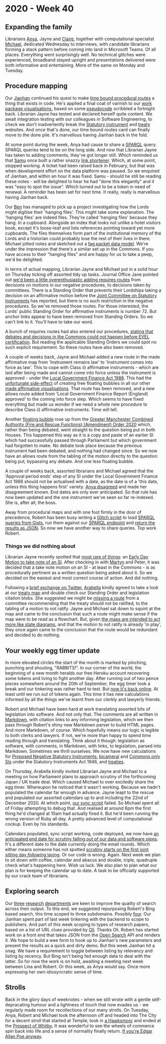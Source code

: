 # 2020 - Week 40

## Expanding the family

Librarians [Anya](https://twitter.com/bitten_), Jayne and [Claire](https://twitter.com/bitten_https://twitter.com/tinysprite), together with computational specialist [Michael](https://twitter.com/fantasticlife), dedicated Wednesday to interviews, with candidate librarians forming a stack pattern before coming into land in Microsoft Teams. Of all places. Everything went surprisingly well. No technical glitches were experienced, broadband stayed upright and presentations delivered were both informative and entertaining. More of the same on Monday and Tuesday.

## Procedure mapping

Our [Jianhan](https://twitter.com/jianhanzhu) continued his quest to make [time bound procedural routes](https://trello.com/c/CDGB80DD/57-time-bound-routes) a thing that exists in code. He's applied a final coat of varnish to our [work package visualisations](https://procedures.azurewebsites.net/WorkPackages/2778/graph), based on some [pseudocode](https://ukparliament.github.io/ontologies/procedure/flowcharts/meta/parsing/) scribbled a fortnight back. Librarian Jayne has tested and declared herself quite content. We await integration testing with our colleagues in Software Engineering, to check we don't inadvertently break the [Statutory instrument](https://statutoryinstruments.parliament.uk/) and [treaty](https://treaties.parliament.uk/) websites. And once that's done, our time bound routes card can finally move to the done pile. It's marvellous having Jianhan back in the fold.

At some point during the week, Anya had cause to share a [SPARQL](https://en.wikipedia.org/wiki/SPARQL) query. SPARQL queries tend to be on the long side. And now that Librarian Jayne has taken to adding comments, they've got longer still. Which reminded us that [Samu](https://twitter.com/langsamu) once built a rather snazzy [link shortener](https://api.parliament.uk/s). Which, at some point, stopped working. A ticket had been raised back in February, but that was when development effort on the data platform was paused. So we enquired of Jianhan, and within an hour it was fixed. Samu - should he still be reading these notes - will be delighted to hear he had "done this elegantly" and it was "easy to spot the issue". Which turned out to be a token in need of renewal. A reminder has been set for next time. It really, really is marvellous having Jianhan back.

Our [Ben](https://twitter.com/benwoodhams) has managed to pick up a project investigating how the Lords might digitise their 'hanging files'. This might take some explanation. The 'hanging files' are indeed files. They're called 'hanging files' because they hang. In a cupboard. Alongside an index that looks not unlike a hotel visitors book, except it's loose-leaf and lists references pointing toward yet more cupboards. The files themselves form part of the institutional memory of the Lords and a historian could probably lose the rest of their lives in there. Michael jotted notes and sketched out a [fag packet data model](https://github.com/ukparliament/ontologies/blob/master/meta/precedence/lords/hanging-files.pdf). We're under the impression that there's a similar set up in the Commons. If you have access to their "hanging files" and are happy for us to take a peep, we'd be delighted.

In terms of actual mapping, Librarian Jayne and Michael put in a solid hour on Thursday ticking off assorted tidy up tasks. Journal Office Jane pointed out [we'd been a little overenthusiastic adding requires routes](https://trello.com/c/NuySwJyR/199-definition-of-requires-routes) from decisions on motions in our negative procedures, to decisions taken by committees. There is a Standing Order that prevents their Lordships taking a decision on an affirmative motion before the [Joint Committee on Statutory Instruments](https://committees.parliament.uk/committee/148/statutory-instruments-joint-committee) has reported, but there is no such restriction in the negative procedures. So we've removed those routes. For those interested, the Lords' public Standing Order for affirmative instruments is number 72. But anchor links appear to have been removed from Standing Orders. So we can't link to it. You'll have to take our word.

A bunch of requires routes had also entered our procedures, [stating that debates and decisions in the Commons could not happen before EVEL certification](https://trello.com/c/J1nfaL12/187-pe-check-whether-a-chamber-debate-can-happen-in-commons-before-evel-certification). But reading the applicable Standing Orders we could spot no such explicit requirement. So these routes have also been removed.

A couple of weeks back, Jayne and Michael added a new route in the made affirmative map from 'Instrument remains law' to 'Instrument comes into force as law'. This to cope with Class ii) affirmative instruments - which are laid after being made and cannot come into force unless the instrument is approved - under the [Local Government Finance Act 1988](https://www.legislation.gov.uk/ukpga/1988/41/contents). This had the [unfortunate side-effect](https://trello.com/c/I2bY0dUb/154-dg-can-a-local-gov-finance-si-come-into-force-before-approval) of creating free floating bubbles in all our other [made affirmative visualisations](https://procedures.azurewebsites.net/WorkPackages/1449/graph). That route has been removed, and a new allows route added from 'Local Government Finance Report (England) approved' to the coming into force step. Which seems to have fixed everything but made us wonder if we need a whole new procedure to describe Class ii) affirmative instruments. Time will tell.

Another [floating bubble](https://trello.com/c/SdCS0YCG/138-pe-db-draft-affirmative-approved-without-debatefloating-bubble) rose up from the [Greater Manchester Combined Authority (Fire and Rescue Functions) (Amendment) Order 2020](https://statutoryinstruments.parliament.uk/timeline/6Gcux8oX/SI-2020/) which, rather than being debated, went straight to the question being put in both Houses. This happened this way as it is a copy and paste of an earlier SI which had successfully passed through Parliament but which government had forgotten to make. No debate took place because the previous instrument had been debated, and nothing had changed since. So we now have an allows route from the tabling of the motion directly to the question being put,  bypassing any debate. And one less floating bubble.

A couple of weeks back, assorted librarians and Michael agreed that the 'Approval period ends' step of any SI under the Local Government Finance Act 1988 should not be actualised with a date, as the date is of a 'this date, unless this thing happens first' variety. [Anya disagreed](https://trello.com/c/Ai2uIgpE/158-actualising-the-new-approval-period-ends-step-for-instruments-under-local-government-finance-act-1988) and made her disagreement known. End dates are only ever anticipated. So that rule has now been updated and the one instrument we've seen so far re-indexed. She is, after all, the boss.

Away from procedural maps and with one foot firmly in the door of precedence, Robert has been busy writing a [Glitch script](https://fpoon.glitch.me/) to load [SPARQL queries from Gists](https://gist.github.com/robertbrook/ea40d7710e53c8eb0409229bc6e25db2), run them against our [SPARQL endpoint](https://api.parliament.uk/sparql#) and [return the results as JSON](https://fpoon.glitch.me/process?url=https%3A%2F%2Fgist.github.com%2Frobertbrook%2Fea40d7710e53c8eb0409229bc6e25db2). So now we have another way to share queries. Top work Robert.

### Things we did nothing about

Librarian Jayne recently spotted that [most rare of things](https://trello.com/c/JpMptChL/195-ps-ma-motion-to-take-note-of-an-si-commons-side): an [Early Day Motion to take note of an SI](https://edm.parliament.uk/early-day-motion/57419). After checking in with [Martyn](https://twitter.com/martynpatrick) and Peter, it was decided that a take note motion on an SI - at least in the Commons - is as procedurally pertinent as a written question being asked about it. So we decided on the easiest and most correct course of action. And did nothing.

Following a [brief exchange on Twitter](https://twitter.com/fantasticlife/status/1310862383984848896), [Arabella](https://twitter.com/Arabella_Law) kindly agreed to take a look at our [treaty map](https://ukparliament.github.io/ontologies/procedure/flowcharts/crag-treaties/crag-treaties.pdf) and double check our Standing Order and legislation citation blobs. She suggested we might be [missing a route](https://trello.com/c/cNJebTsM/192-treaties-committee-recommendation-to-not-ratify) from a committee recommending that the treaty should not be ratified, to the tabling of a motion to not ratify. Jayne and Michael sat down to squint at the map and came to the conclusion that such a route might make sense if the map were to be read as a flowchart. But, given [the maps are intended to act more like state diagrams](https://ukparliament.github.io/ontologies/procedure/flowcharts/design-notes.html#why-are-some-routes-not-recorded), and that the motion to not ratify is already 'in play', they once again came to the conclusion that the route would be redundant and decided to do nothing.

## Your weekly egg timer update

In more elevated circles the start of the month is marked by pinching, punching and shouting, "RABBITS!". In our corner of the world, the beginning of a new month heralds our free Heroku account recovering some tokens and living to fight another day. After running out of two pence pieces somewhere around the 20th of September, the egg timer took a break and our tinkering was rather hard to test. But [now it's back online](http://parliament-calendar.herokuapp.com/). At least until we run out of tokens again. This time it has new calculations informed by all the things we've learnt from our clerkly and lawyerly friends.

Robert and Michael have been hard at work translating assorted bits of legislation into software. And not only that. The comments are all written in [Markdown](https://en.wikipedia.org/wiki/Markdown), with citation links to any informing legislation, which we then pass through Robert's shiny new Markdown parser to build HTML pages. And more Markdown, of course. Which hopefully means our logic is legible to both clerks and lawyers. If not, we're more than happy to spend time reading through and translating. Think about it though: legislation as software, with comments, in Markdown, with links, to legislation, parsed into Markdown. Sometimes we thrill ourselves. We now have new calculations for [Proposed Negative Statutory Instruments](http://parliament-calendar.herokuapp.com/pnsi.rb.html), [bicameral](http://parliament-calendar.herokuapp.com/bicameral_si_either_house_sitting.rb.html) and [Commons only SIs](http://parliament-calendar.herokuapp.com/commons_only_si.rb.html) under the Statutory Instruments Act 1946, and [treaties](http://parliament-calendar.herokuapp.com/treaty.rb.html). 

On Thursday, Arabella kindly invited Librarian Jayne and Michael to a meeting on how Parliament plans to approach scrutiny of the forthcoming Japan / UK trade deal. Which caused Michael to over excitedly share the egg timer. Whereupon he noticed that it wasn't working. Because we hadn't populated the calendar far enough in advance. Jayne leapt to the rescue and populated our assorted calendars up to and including the 22nd of December 2020. At which point, [our sync script](https://github.com/fantasticlife/egg-timer/blob/master/lib/tasks/sync.rake) failed. So Michael spent all of Friday attempting to debug that. And realised at around 6pm the first thing he'd changed at 10am had actually fixed it. But he'd been running the wrong version of Ruby all day. A pretty advanced level of computational cockup. Even by his standards.

Calendars populated, sync script working, code deployed, we now have [an anticipated end date for scrutiny falling out of our data and software pipes](http://parliament-calendar.herokuapp.com/calculator/calculate?procedure=10&start-date=2020-11-02&day-count=21). It's a different date to the date currently doing the email rounds. Which either means someone has not spotted [scrutiny starts on the first joint sitting day *following* laying](https://www.legislation.gov.uk/ukpga/2010/25/part/2#section-20-2). Or our code is wrong. Again. Next week we plan to sit down with coffee, calendar and abacus and double, triple, quadruple check what's happening here. Wish us luck. We also plan to plan what our plan is for keeping the calendar up to date. A task to be officially supported by our crack team of librarians.

## Exploring search

Our [three](https://commonslibrary.parliament.uk/) [research](https://lordslibrary.parliament.uk/) [departments](https://post.parliament.uk/) are keen to improve the quality of search across their output. To this end, we suggested repurposing Robert's Bing based search, this time scoped to three subdomains. Possibly [four](https://researchbriefings.parliament.uk/). Our Jianhan spent part of last week tinkering with the backend to scope to publishers. And part of this week scoping to types of research papers, based on a list of URL clues provided by [Oli](https://twitter.com/olihawkins). Thanks Oli. Robert has started work on a front end that takes JSON from the [Open Search](https://en.wikipedia.org/wiki/OpenSearch) API and renders it. We hope to build a wee form to hook up to Jianhan's new parameters and present the results as a quick and dirty demo. But this week Jianhan hit a snag. We have a requirement to toggle between listing by relevancy and listing by recency. But Bing isn't being fed enough data to deal with the latter. So for now the work is on hold, awaiting a meeting next week between Lina and Robert. Or this week, as Anya would say. Once more expressing her own idiosyncratic sense of time.

## Strolls

Back in the glory days of weeknotes - when we still wrote with a gentle self-depracating humour and a lightness of touch that now evades us - we regularly made room for recollections of our many strolls. On Tuesday, Anya, Robert and Michael took the afternoon off and headed into The City for a decent stroll that started at Temple, took in [a Hawksmoor](https://en.wikipedia.org/wiki/St_George_in_the_East) and ended at the [Prospect of Whitby](https://en.wikipedia.org/wiki/Prospect_of_Whitby). It was wonderful to see the wheels of commerce spin back into life and a sense of normality finally return. [If you're Edgar Allan Poe anyway](https://twitter.com/fantasticlife/status/1310944040456728576).

 

